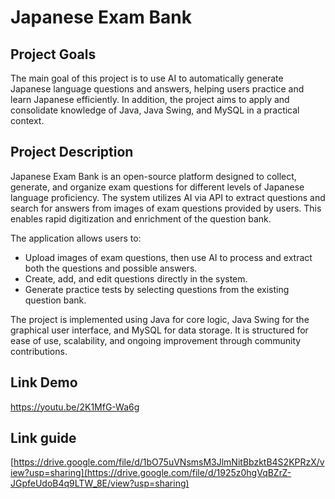 # Japanese Exam Bank

## Project Goals

The main goal of this project is to use AI to automatically generate Japanese language questions and answers, helping users practice and learn Japanese efficiently. In addition, the project aims to apply and consolidate knowledge of Java, Java Swing, and MySQL in a practical context.

## Project Description

Japanese Exam Bank is an open-source platform designed to collect, generate, and organize exam questions for different levels of Japanese language proficiency. The system utilizes AI via API to extract questions and search for answers from images of exam questions provided by users. This enables rapid digitization and enrichment of the question bank.

The application allows users to:
- Upload images of exam questions, then use AI to process and extract both the questions and possible answers.
- Create, add, and edit questions directly in the system.
- Generate practice tests by selecting questions from the existing question bank.

The project is implemented using Java for core logic, Java Swing for the graphical user interface, and MySQL for data storage. It is structured for ease of use, scalability, and ongoing improvement through community contributions.

## Link Demo
https://youtu.be/2K1MfG-Wa6g
## Link guide
[https://drive.google.com/file/d/1bO75uVNsmsM3JlmNitBbzktB4S2KPRzX/view?usp=sharing](https://drive.google.com/file/d/1925z0hgVqBZrZ-JGpfeUdoB4q9LTW_8E/view?usp=sharing)
